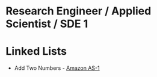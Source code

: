 # Research Engineer / Applied Scientist / SDE 1

# Linked Lists

- Add Two Numbers - [Amazon AS-1](https://leetcode.com/problems/add-two-numbers/description/) 